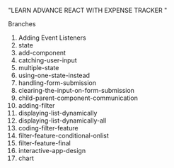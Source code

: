 "LEARN ADVANCE REACT WITH EXPENSE TRACKER "

Branches
1)  Adding Event Listeners
2)  state
3)  add-component
4)  catching-user-input
5)  multiple-state
6)  using-one-state-instead
7)  handling-form-submission
8)  clearing-the-input-on-form-submission
3)  child-parent-component-communication
10) adding-filter
11) displaying-list-dynamically
12) displaying-list-dynamically-all
13) coding-filter-feature
14) filter-feature-conditional-onlist
15) filter-feature-final
16) interactive-app-design
17) chart
